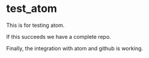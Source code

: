 # test_atom
This is for testing atom.

If this succeeds we have a complete repo.

Finally, the integration with atom and github is working.
